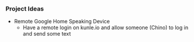 ### Project Ideas
- Remote Google Home Speaking Device
  - Have a remote login on kunle.io and allow someone (Chino) to log in and send some text
